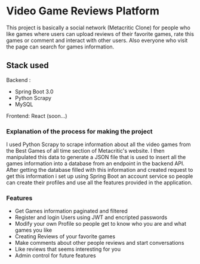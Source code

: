 # Video Game Reviews Platform

This project is basically a social network (Metacritic Clone) for people who like games where users can upload reviews of their favorite games, rate this games or
comment and interact with other users. Also everyone who visit the page can search for games information.

## Stack used

Backend : 
* Spring Boot 3.0
* Python Scrapy
* MySQL

Frontend: React (soon...)

### Explanation of the process for making the project

I used Python Scrapy to scrape information about all the video games from the Best Games of all time section of Metacritic's website.
I then manipulated this data to generate a JSON file that is used to insert all the games information into a database from an endpoint in the backend API.
After getting the database filled with this information and created request to get this information i set up using Spring Boot an account service
so people can create their profiles and use all the features provided in the application.

### Features
* Get Games information paginated and filtered 
* Register and login Users using JWT and encripted passwords
* Modify your own Profile so people get to know who you are and what games you like
* Creating Reviews of your favorite games
* Make comments about other people reviews and start conversations
* Like reviews that seems interesting for you
* Admin control for future features

